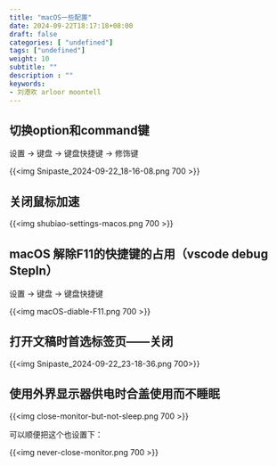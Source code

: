 ```yaml
---
title: "macOS一些配置"
date: 2024-09-22T18:17:18+08:00
draft: false
categories: [ "undefined"]
tags: ["undefined"]
weight: 10
subtitle: ""
description : ""
keywords:
- 刘港欢 arloor moontell
---
```


<!--more-->

## 切换option和command键

设置 -> 键盘 -> 键盘快捷键 -> 修饰键

<!-- ![](/img/Snipaste_2024-09-22_18-16-08.png) -->
{{<img Snipaste_2024-09-22_18-16-08.png 700 >}}

## 关闭鼠标加速

<!-- ![alt text](/img/shubiao-settings-macos.png) -->
{{<img shubiao-settings-macos.png 700 >}}

## macOS 解除F11的快捷键的占用（vscode debug StepIn）

设置 -> 键盘 -> 键盘快捷键

{{<img macOS-diable-F11.png 700 >}}

## 打开文稿时首选标签页——关闭

{{<img Snipaste_2024-09-22_23-18-36.png 700>}}

## 使用外界显示器供电时合盖使用而不睡眠

{{<img close-monitor-but-not-sleep.png 700 >}}

可以顺便把这个也设置下：

{{<img never-close-monitor.png 700 >}}
